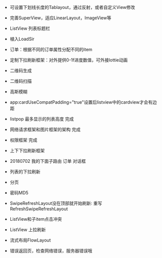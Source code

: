* 可设置下划线长度的Tablayout，通过反射，或者自定义View修改
* 完善SuperView，适应LinearLayout，ImageView等
* ListView 列表标题栏
* 植入LoadSir


* 订单：根据不同的订单属性分配不同的item
* 定制下拉刷新框架：对外提供0-1f进度数值，可外接lottie动画

* 二维码生成
* 二维码扫描
* 高斯模糊


*  app:cardUseCompatPadding="true"设置后listview中的cardview才会有边距

* listpop 最多显示的列表高度 完成
* 网络请求框架和图片框架的架构 完成
* 权限框架 完成
* 上下下拉刷新框架



* 20180702
我的下面子路由
订单
对话框


* 列表的下拉刷新
* 分页
* 密码MD5
* SwipeRefreshLayout没在顶部就开始刷新: 重写RefreshSwipeRefreshLayout
* ListView和子item点击冲突
* ListView 上拉刷新

* 流式布局FlowLayout

* 错误返回页，检查网络错误，服务器错误哦